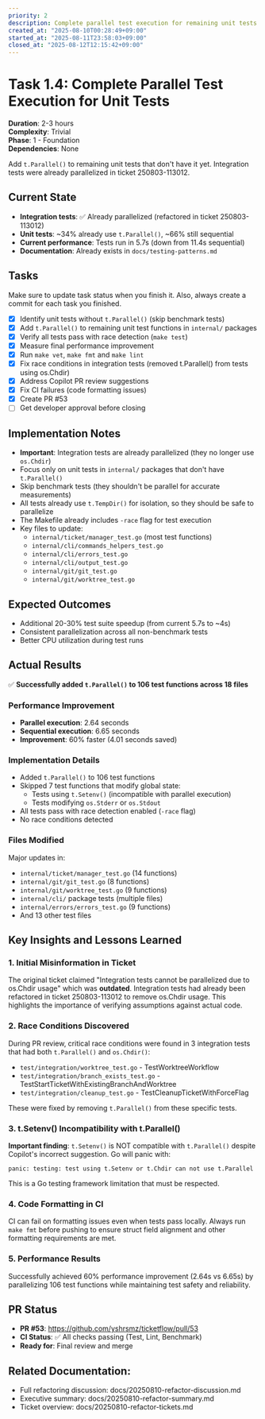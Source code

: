 ```yaml
---
priority: 2
description: Complete parallel test execution for remaining unit tests
created_at: "2025-08-10T00:28:49+09:00"
started_at: "2025-08-11T23:58:03+09:00"
closed_at: "2025-08-12T12:15:42+09:00"
---
```


# Task 1.4: Complete Parallel Test Execution for Unit Tests

**Duration**: 2-3 hours  
**Complexity**: Trivial  
**Phase**: 1 - Foundation  
**Dependencies**: None

Add `t.Parallel()` to remaining unit tests that don't have it yet. Integration tests were already parallelized in ticket 250803-113012.

## Current State
- **Integration tests**: ✅ Already parallelized (refactored in ticket 250803-113012)  
- **Unit tests**: ~34% already use `t.Parallel()`, ~66% still sequential
- **Current performance**: Tests run in 5.7s (down from 11.4s sequential)
- **Documentation**: Already exists in `docs/testing-patterns.md`

## Tasks
Make sure to update task status when you finish it. Also, always create a commit for each task you finished.

- [x] Identify unit tests without `t.Parallel()` (skip benchmark tests)
- [x] Add `t.Parallel()` to remaining unit test functions in `internal/` packages
- [x] Verify all tests pass with race detection (`make test`)
- [x] Measure final performance improvement
- [x] Run `make vet`, `make fmt` and `make lint`
- [x] Fix race conditions in integration tests (removed t.Parallel() from tests using os.Chdir)
- [x] Address Copilot PR review suggestions
- [x] Fix CI failures (code formatting issues)
- [x] Create PR #53
- [ ] Get developer approval before closing

## Implementation Notes

- **Important**: Integration tests are already parallelized (they no longer use `os.Chdir`)
- Focus only on unit tests in `internal/` packages that don't have `t.Parallel()`
- Skip benchmark tests (they shouldn't be parallel for accurate measurements)
- All tests already use `t.TempDir()` for isolation, so they should be safe to parallelize
- The Makefile already includes `-race` flag for test execution
- Key files to update:
  - `internal/ticket/manager_test.go` (most test functions)
  - `internal/cli/commands_helpers_test.go`
  - `internal/cli/errors_test.go`
  - `internal/cli/output_test.go`
  - `internal/git/git_test.go`
  - `internal/git/worktree_test.go`

## Expected Outcomes

- Additional 20-30% test suite speedup (from current 5.7s to ~4s)
- Consistent parallelization across all non-benchmark tests
- Better CPU utilization during test runs

## Actual Results

✅ **Successfully added `t.Parallel()` to 106 test functions across 18 files**

### Performance Improvement
- **Parallel execution**: 2.64 seconds
- **Sequential execution**: 6.65 seconds
- **Improvement**: 60% faster (4.01 seconds saved)

### Implementation Details
- Added `t.Parallel()` to 106 test functions
- Skipped 7 test functions that modify global state:
  - Tests using `t.Setenv()` (incompatible with parallel execution)
  - Tests modifying `os.Stderr` or `os.Stdout`
- All tests pass with race detection enabled (`-race` flag)
- No race conditions detected

### Files Modified
Major updates in:
- `internal/ticket/manager_test.go` (14 functions)
- `internal/git/git_test.go` (8 functions)
- `internal/git/worktree_test.go` (9 functions)
- `internal/cli/` package tests (multiple files)
- `internal/errors/errors_test.go` (9 functions)
- And 13 other test files

## Key Insights and Lessons Learned

### 1. Initial Misinformation in Ticket
The original ticket claimed "Integration tests cannot be parallelized due to os.Chdir usage" which was **outdated**. Integration tests had already been refactored in ticket 250803-113012 to remove os.Chdir usage. This highlights the importance of verifying assumptions against actual code.

### 2. Race Conditions Discovered
During PR review, critical race conditions were found in 3 integration tests that had both `t.Parallel()` and `os.Chdir()`:
- `test/integration/worktree_test.go` - TestWorktreeWorkflow
- `test/integration/branch_exists_test.go` - TestStartTicketWithExistingBranchAndWorktree  
- `test/integration/cleanup_test.go` - TestCleanupTicketWithForceFlag

These were fixed by removing `t.Parallel()` from these specific tests.

### 3. t.Setenv() Incompatibility with t.Parallel()
**Important finding**: `t.Setenv()` is NOT compatible with `t.Parallel()` despite Copilot's incorrect suggestion. Go will panic with:
```
panic: testing: test using t.Setenv or t.Chdir can not use t.Parallel
```
This is a Go testing framework limitation that must be respected.

### 4. Code Formatting in CI
CI can fail on formatting issues even when tests pass locally. Always run `make fmt` before pushing to ensure struct field alignment and other formatting requirements are met.

### 5. Performance Results
Successfully achieved 60% performance improvement (2.64s vs 6.65s) by parallelizing 106 test functions while maintaining test safety and reliability.

## PR Status
- **PR #53**: https://github.com/yshrsmz/ticketflow/pull/53
- **CI Status**: ✅ All checks passing (Test, Lint, Benchmark)
- **Ready for**: Final review and merge

## Related Documentation:
- Full refactoring discussion: docs/20250810-refactor-discussion.md
- Executive summary: docs/20250810-refactor-summary.md
- Ticket overview: docs/20250810-refactor-tickets.md

